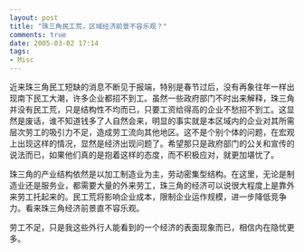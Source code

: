```yaml
---
layout: post
title: "珠三角民工荒，区域经济前景不容乐观？"
comments: true
date: 2005-03-02 17:14
tags:
- Misc
---
```

近来珠三角民工短缺的消息不断见于报端，特别是春节过后，没有再象往年一样出现南下民工大潮，许多企业都招不到工。虽然一些政府部门不时出来解释，珠三角并没有民工荒，只是结构性不均而已，只要工资给得高的企业不愁招不到工。这显然是废话，谁不知道钱多了人自然会来，明显的事实就是本区域内的企业对其所需层次劳工的吸引力不足，造成劳工流向其他地区。这不是个别个体的问题，在宏观上出现这样的情况，显然是经济出现问题了。希望那只是政府部门的公关和宣传的说法而已，如果他们真的是抱着这样的态度，而不积极应对，就更加堪忧了。

珠三角的产业结构依然是以加工制造业为主，劳动密集型结构。在这里，无论是制造业还是服务业，都需要大量的外来劳工，珠三角的经济可以说很大程度上是靠外来劳工托起来的。民工荒将影响企业成本，限制企业运作规模，进一步降低竞争力。看来珠三角经济前景直不容乐观。

劳工不足，只是我这些外行人能看到的一个经济的表面现象而已，相信内在隐忧更多。
